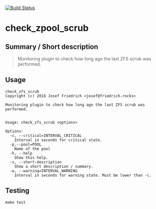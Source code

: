 [![Build Status](https://travis-ci.org/JosefFriedrich-shell/check_zpool_scrub.svg?branch=master)](https://travis-ci.org/JosefFriedrich-shell/check_zpool_scrub)

# check_zpool_scrub

## Summary / Short description

> Monitoring plugin to check how long ago the last ZFS scrub was performed.

## Usage

```
check_zfs_scrub
Copyright (c) 2016 Josef Friedrich <josef@friedrich.rocks>

Monitoring plugin to check how long ago the last ZFS scrub was performed.


Usage: check_zfs_scrub <options>

Options:
  -c, --critical=INTERVAL_CRITICAL
    Interval in seconds for critical state.
  -p,--pool=POOL
    Name of the pool
  -h, --help
    Show this help.
  -s, --short-description
    Show a short description / summary.
  -w, --warning=INTERVAL_WARNING
    Interval in seconds for warning state. Must be lower than -c.
```

## Testing

```
make test
```
